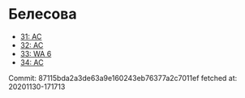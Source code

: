 # Белесова
- [31: AC](31.md)
- [32: AC](32.md)
- [33: WA 6](33.md)
- [34: AC](34.md)

Commit: 87115bda2a3de63a9e160243eb76377a2c7011ef
 fetched at: 20201130-171713
